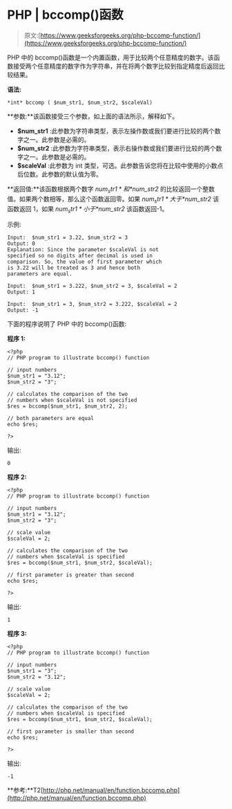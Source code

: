 # PHP | bccomp()函数

> 原文:[https://www.geeksforgeeks.org/php-bccomp-function/](https://www.geeksforgeeks.org/php-bccomp-function/)

PHP 中的 bccomp()函数是一个内置函数，用于比较两个任意精度的数字。该函数接受两个任意精度的数字作为字符串，并在将两个数字比较到指定精度后返回比较结果。

**语法:**

```
*int* bccomp ( $num_str1, $num_str2, $scaleVal)
```

**参数:**该函数接受三个参数，如上面的语法所示，解释如下。

*   **$num_str1** :此参数为字符串类型，表示左操作数或我们要进行比较的两个数字之一。此参数是必需的。
*   **$num_str2** :此参数为字符串类型，表示右操作数或我们要进行比较的两个数字之一。此参数是必需的。
*   **$scaleVal** :此参数为 int 类型，可选。此参数告诉您将在比较中使用的小数点后位数。此参数的默认值为零。

**返回值:**该函数根据两个数字 *$num_str1* 和 *$num_str2* 的比较返回一个整数值。如果两个数相等，那么这个函数返回零。如果 *$num_str1* 大于 *$num_str2* 该函数返回 1，如果 *$num_str1* 小于 *$num_str2* 该函数返回-1。

示例:

```
Input:  $num_str1 = 3.22, $num_str2 = 3
Output: 0
Explanation: Since the parameter $scaleVal is not 
specified so no digits after decimal is used in 
comparison. So, the value of first parameter which 
is 3.22 will be treated as 3 and hence both 
parameters are equal.

Input:  $num_str1 = 3.222, $num_str2 = 3, $scaleVal = 2
Output: 1

Input:  $num_str1 = 3, $num_str2 = 3.222, $scaleVal = 2
Output: -1

```

下面的程序说明了 PHP 中的 bccomp()函数:

**程序 1:**

```
<?php
// PHP program to illustrate bccomp() function

// input numbers
$num_str1 = "3.12";  
$num_str2 = "3";  

// calculates the comparison of the two 
// numbers when $scaleVal is not specified
$res = bccomp($num_str1, $num_str2, 2);

// both parameters are equal
echo $res;

?>
```

输出:

```
0

```

**程序 2:**

```
<?php
// PHP program to illustrate bccomp() function

// input numbers
$num_str1 = "3.12";  
$num_str2 = "3";  

// scale value
$scaleVal = 2;

// calculates the comparison of the two 
// numbers when $scaleVal is specified
$res = bccomp($num_str1, $num_str2, $scaleVal);

// first parameter is greater than second
echo $res;

?>
```

输出:

```
1

```

**程序 3:**

```
<?php
// PHP program to illustrate bccomp() function

// input numbers
$num_str1 = "3";  
$num_str2 = "3.12";  

// scale value
$scaleVal = 2;

// calculates the comparison of the two 
// numbers when $scaleVal is specified
$res = bccomp($num_str1, $num_str2, $scaleVal);

// first parameter is smaller than second
echo $res;

?>
```

输出:

```
-1

```

**参考:**T2[http://php.net/manual/en/function.bccomp.php](http://php.net/manual/en/function.bccomp.php)